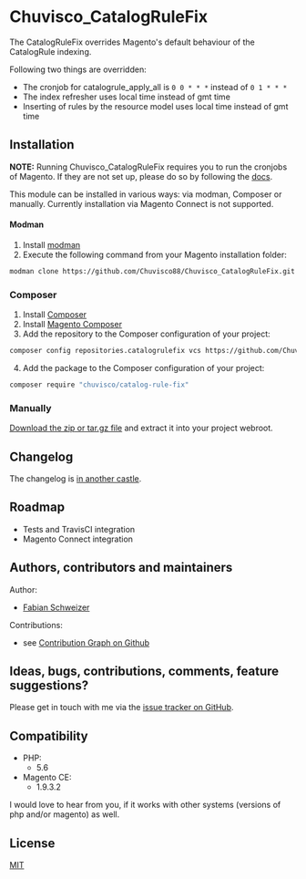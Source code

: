 # Chuvisco_CatalogRuleFix
The CatalogRuleFix overrides Magento's default behaviour of the CatalogRule indexing.

Following two things are overridden:
- The cronjob for catalogrule_apply_all is `0 0 * * *` instead of `0 1 * * *`
- The index refresher uses local time instead of gmt time
- Inserting of rules by the resource model uses local time instead of gmt time

## Installation
**NOTE:** Running Chuvisco_CatalogRuleFix requires you to run the cronjobs of Magento. If they are not set up, please 
do so by following the [docs](http://devdocs.magento.com/guides/m1x/install/installing_install.html#install-cron).

This module can be installed in various ways: via modman, Composer or manually.
Currently installation via Magento Connect is not supported.

#### Modman

1. Install [modman](https://github.com/colinmollenhour/modman)
2. Execute the following command from your Magento installation folder:
```sh
modman clone https://github.com/Chuvisco88/Chuvisco_CatalogRuleFix.git
```

### Composer

1. Install [Composer](http://getcomposer.org/download/)
2. Install [Magento Composer](https://github.com/magento-hackathon/magento-composer-installer)
3. Add the repository to the Composer configuration of your project:
```sh
composer config repositories.catalogrulefix vcs https://github.com/Chuvisco88/Chuvisco_CatalogRuleFix.git
```
4. Add the package to the Composer configuration of your project:
```sh
composer require "chuvisco/catalog-rule-fix"
```

### Manually

[Download the zip or tar.gz file](https://github.com/Chuvisco88/Chuvisco_CatalogRuleFix/releases) and extract it into your project webroot.
 
## Changelog

The changelog is [in another castle](CHANGELOG.md).

## Roadmap
- Tests and TravisCI integration
- Magento Connect integration

## Authors, contributors and maintainers
Author:
- [Fabian Schweizer](https://twitter.com/chuvisco88)

Contributions:
- see [Contribution Graph on Github](https://github.com/Chuvisco88/Chuvisco_CatalogRuleFix/graphs/contributors)

## Ideas, bugs, contributions, comments, feature suggestions?

Please get in touch with me via the [issue tracker on GitHub](https://github.com/Chuvisco88/Chuvisco_CatalogRuleFix/issues).

## Compatibility
- PHP:
    - 5.6
- Magento CE:
    - 1.9.3.2

I would love to hear from you, if it works with other systems (versions of php and/or magento) as well.

## License
[MIT](LICENSE)